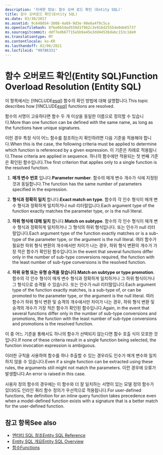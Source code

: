 ```yaml
---
description: '자세한 정보: 함수 오버 로드 확인 (Entity SQL)'
title: 함수 오버로드 확인(Entity SQL)
ms.date: 03/30/2017
ms.assetid: 9c648054-3808-4a69-9d3e-98e6a4f9c5ca
ms.openlocfilehash: 8fbe0b54ed559d1f962c3e916d25554e0de65737
ms.sourcegitcommit: ddf7edb67715a5b9a45e3dd44536dabc153c1de0
ms.translationtype: MT
ms.contentlocale: ko-KR
ms.lasthandoff: 02/06/2021
ms.locfileid: "99786331"
---
```

# <a name="function-overload-resolution-entity-sql"></a><span data-ttu-id="eb381-103">함수 오버로드 확인(Entity SQL)</span><span class="sxs-lookup"><span data-stu-id="eb381-103">Function Overload Resolution (Entity SQL)</span></span>

<span data-ttu-id="eb381-104">이 항목에서는 [!INCLUDE[esql](../../../../../../includes/esql-md.md)] 함수의 확인 방법에 대해 설명합니다.</span><span class="sxs-lookup"><span data-stu-id="eb381-104">This topic describes how [!INCLUDE[esql](../../../../../../includes/esql-md.md)] functions are resolved.</span></span>  
  
 <span data-ttu-id="eb381-105">함수의 서명이 고유하다면 함수 두 개 이상을 동일한 이름으로 정의할 수 있습니다.</span><span class="sxs-lookup"><span data-stu-id="eb381-105">More than one function can be defined with the same name, as long as the functions have unique signatures.</span></span>  
  
 <span data-ttu-id="eb381-106">이런 경우 특정 식이 어느 함수를 참조하는지 확인하려면 다음 기준을 적용해야 합니다.</span><span class="sxs-lookup"><span data-stu-id="eb381-106">When this is the case, the following criteria must be applied to determine which function is referenced by a given expression.</span></span> <span data-ttu-id="eb381-107">이 기준은 차례로 적용됩니다.</span><span class="sxs-lookup"><span data-stu-id="eb381-107">These criteria are applied in sequence.</span></span> <span data-ttu-id="eb381-108">하나의 함수에만 적용되는 첫 번째 기준은 확인된 함수입니다.</span><span class="sxs-lookup"><span data-stu-id="eb381-108">The first criterion that applies only to a single function is the resolved function.</span></span>  
  
1. <span data-ttu-id="eb381-109">**매개 변수 번호** 입니다.</span><span class="sxs-lookup"><span data-stu-id="eb381-109">**Parameter number**.</span></span> <span data-ttu-id="eb381-110">함수의 매개 변수 개수가 식에 지정된 것과 동일합니다.</span><span class="sxs-lookup"><span data-stu-id="eb381-110">The function has the same number of parameters specified in the expression.</span></span>  
  
2. <span data-ttu-id="eb381-111">**형식과 정확히 일치** 합니다.</span><span class="sxs-lookup"><span data-stu-id="eb381-111">**Exact match on type**.</span></span> <span data-ttu-id="eb381-112">함수의 각 인수 형식이 매개 변수 형식과 정확하게 일치하거나 null 리터럴입니다.</span><span class="sxs-lookup"><span data-stu-id="eb381-112">Each argument type of the function exactly matches the parameter type, or is the null literal.</span></span>  
  
3. <span data-ttu-id="eb381-113">**하위 형식에 대해 일치** 합니다.</span><span class="sxs-lookup"><span data-stu-id="eb381-113">**Match on subtype**.</span></span> <span data-ttu-id="eb381-114">함수의 각 인수 형식이 매개 변수 형식과 정확하게 일치하거나 그 형식의 하위 형식입니다. 또는 인수가 null 리터럴입니다.</span><span class="sxs-lookup"><span data-stu-id="eb381-114">Each argument type of the function exactly matches or is a sub-type of the parameter type, or the argument is the null literal.</span></span> <span data-ttu-id="eb381-115">여러 함수가 필요한 하위 형식 변환의 개수에서만 차이가 나는 경우, 하위 형식 변환의 개수가 가장 적은 함수가 확인된 함수입니다.</span><span class="sxs-lookup"><span data-stu-id="eb381-115">In the event that several functions differ only in the number of sub-type conversions required, the function with the least number of sub-type conversions is the resolved function.</span></span>  
  
4. <span data-ttu-id="eb381-116">**하위 유형 또는 유형 승격을 찾습니다**.</span><span class="sxs-lookup"><span data-stu-id="eb381-116">**Match on subtype or type promotion**.</span></span> <span data-ttu-id="eb381-117">함수의 각 인수 형식이 매개 변수 형식과 정확하게 일치하거나 그 하위 형식이거나 그 형식으로 승격될 수 있습니다. 또는 인수가 null 리터럴입니다.</span><span class="sxs-lookup"><span data-stu-id="eb381-117">Each argument type of the function exactly matches, is a sub-type of, or can be promoted to the parameter type, or the argument is the null literal.</span></span> <span data-ttu-id="eb381-118">여러 함수가 하위 형식 변환 및 승격의 개수에서만 차이가 나는 경우, 하위 형식 변환 및 승격의 개수가 가장 적은 함수가 확인된 함수입니다.</span><span class="sxs-lookup"><span data-stu-id="eb381-118">Again, in the event that several functions differ only in the number of sub-type conversions and promotions, the function with the least number of sub-type conversions and promotions is the resolved function.</span></span>  
  
 <span data-ttu-id="eb381-119">이 중 어느 기준을 통해서도 하나의 함수가 선택되지 않는다면 함수 호출 식이 모호한 것입니다.</span><span class="sxs-lookup"><span data-stu-id="eb381-119">If none of these criteria result in a single function being selected, the function invocation expression is ambiguous.</span></span>  
  
 <span data-ttu-id="eb381-120">이러한 규칙을 사용하여 함수를 하나 추출할 수 있는 경우라도 인수가 매개 변수와 일치하지 않을 수 있습니다.</span><span class="sxs-lookup"><span data-stu-id="eb381-120">Even if a single function can be extracted using these rules, the arguments still might not match the parameters.</span></span> <span data-ttu-id="eb381-121">이런 경우에 오류가 발생합니다.</span><span class="sxs-lookup"><span data-stu-id="eb381-121">An error is raised in this case.</span></span>  
  
 <span data-ttu-id="eb381-122">사용자 정의 함수의 경우에는 이 함수와 더 잘 일치하는 서명이 있는 모델 정의 함수가 있더라도 인라인 쿼리 함수 정의가 우선적으로 적용됩니다.</span><span class="sxs-lookup"><span data-stu-id="eb381-122">For user-defined functions, the definition for an inline query function takes precedence even when a model-defined function exists with a signature that is a better match for the user-defined function.</span></span>  
  
## <a name="see-also"></a><span data-ttu-id="eb381-123">참고 항목</span><span class="sxs-lookup"><span data-stu-id="eb381-123">See also</span></span>

- [<span data-ttu-id="eb381-124">엔터티 SQL 참조</span><span class="sxs-lookup"><span data-stu-id="eb381-124">Entity SQL Reference</span></span>](entity-sql-reference.md)
- [<span data-ttu-id="eb381-125">Entity SQL 개요</span><span class="sxs-lookup"><span data-stu-id="eb381-125">Entity SQL Overview</span></span>](entity-sql-overview.md)
- [<span data-ttu-id="eb381-126">함수</span><span class="sxs-lookup"><span data-stu-id="eb381-126">Functions</span></span>](functions-entity-sql.md)
